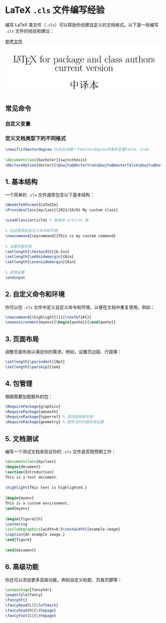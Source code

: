 # LaTeX `.cls` 文件编写经验

编写 LaTeX 类文件（`.cls`）可以帮助你创建自定义的文档格式。以下是一些编写 `.cls` 文件的经验和建议：

[参考文件](/docs/latexfcls.pdf)
![参考文件](/docs/latexofcls.png)

## 常见命令

### 自定义变量

### 定义文档类型下的不同格式
```latex
\newif\ifmasterdegree %%此处创建一个masterdegree的条件变量false，true

\documentclass[bachelor]{swjtuthesis}
\DeclareOption{doctor}{\@swjtu@doctortrue\@swjtu@masterfalse\@swjtu@bachelorfalse}

```

## 1. 基本结构

一个简单的 `.cls` 文件通常包含以下基本结构：

```latex
\NeedsTeXFormat{LaTeX2e}
\ProvidesClass{myclass}[2023/10/01 My custom class]

\LoadClass{article} % 继承自 article 类

% 在这里添加自定义命令和环境
\newcommand{\mycommand}{This is my custom command}

% 设置页面布局
\setlength{\textwidth}{6.5in}
\setlength{\oddsidemargin}{0in}
\setlength{\evensidemargin}{0in}

% 其他设置
\endinput
```

## 2. 自定义命令和环境

你可以在 `.cls` 文件中定义自定义命令和环境，以便在文档中重复使用。例如：

```latex
\newcommand{\highlight}[1]{\textbf{#1}}
\newenvironment{myenv}{\begin{quote}}{\end{quote}}
```

## 3. 页面布局

调整页面布局以满足你的需求。例如，设置页边距、行距等：

```latex
\setlength{\parindent}{0pt}
\setlength{\parskip}{1em}
```

## 4. 包管理

根据需要加载额外的包：

```latex
\RequirePackage{graphicx}
\RequirePackage{amsmath}
\RequirePackage{hyperref} % 添加超链接支持
\RequirePackage{geometry} % 更灵活的页面布局设置
```

## 5. 文档测试

编写一个测试文档来验证你的 `.cls` 文件是否按预期工作：

```latex
\documentclass{myclass}
\begin{document}
\section{Introduction}
This is a test document.

\highlight{This text is highlighted.}

\begin{myenv}
This is a custom environment.
\end{myenv}

\begin{figure}[h]
\centering
\includegraphics[width=0.5\textwidth]{example-image}
\caption{An example image.}
\end{figure}

\end{document}
```

## 6. 高级功能

你还可以添加更多高级功能，例如自定义标题、页眉页脚等：

```latex
\usepackage{fancyhdr}
\pagestyle{fancy}
\fancyhf{}
\fancyhead[L]{\leftmark}
\fancyhead[R]{\thepage}
\fancyfoot[C]{\thepage}
```

